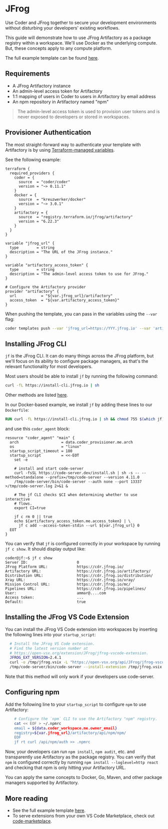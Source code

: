 # JFrog

Use Coder and JFrog together to secure your development environments without disturbing your developers' existing workflows.

This guide will demonstrate how to use JFrog Artifactory as a package registry
within a workspace. We'll use Docker as the underlying compute. But, these concepts apply to any compute platform.

The full example template can be found [here](https://github.com/coder/coder/tree/main/examples/templates/jfrog-docker).

## Requirements

- A JFrog Artifactory instance
- An admin-level access token for Artifactory
- 1:1 mapping of users in Coder to users in Artifactory by email address
- An npm repository in Artifactory named "npm"

<blockquote class="info">
The admin-level access token is used to provision user tokens and is never exposed to
developers or stored in workspaces.
</blockquote>

## Provisioner Authentication

The most straight-forward way to authenticate your template with Artifactory is
by using
[Terraform-managed variables](https://coder.com/docs/v2/latest/templates/parameters#terraform-template-wide-variables).

See the following example:

```hcl
terraform {
  required_providers {
    coder = {
      source  = "coder/coder"
      version = "~> 0.11.1"
    }
    docker = {
      source  = "kreuzwerker/docker"
      version = "~> 3.0.1"
    }
    artifactory = {
      source  = "registry.terraform.io/jfrog/artifactory"
      version = "6.22.3"
    }
  }
}

variable "jfrog_url" {
  type        = string
  description = "The URL of the JFrog instance."
}

variable "artifactory_access_token" {
  type        = string
  description = "The admin-level access token to use for JFrog."
}

# Configure the Artifactory provider
provider "artifactory" {
  url           = "${var.jfrog_url}/artifactory"
  access_token  = "${var.artifactory_access_token}"
}
```

When pushing the template, you can pass in the variables using the `--var` flag:

```sh
coder templates push --var 'jfrog_url=https://YYY.jfrog.io' --var 'artifactory_access_token=XXX'
```

## Installing JFrog CLI

`jf` is the JFrog CLI. It can do many things across the JFrog platform, but
we'll focus on its ability to configure package managers, as that's the relevant
functionality for most developers.

Most users should be able to install `jf` by running the following command:

```sh
curl -fL https://install-cli.jfrog.io | sh
```

Other methods are listed [here](https://jfrog.com/getcli/).

In our Docker-based example, we install `jf` by adding these lines to our `Dockerfile`:

```Dockerfile
RUN curl -fL https://install-cli.jfrog.io | sh && chmod 755 $(which jf)
```

and use this `coder_agent` block:

```hcl
resource "coder_agent" "main" {
  arch                   = data.coder_provisioner.me.arch
  os                     = "linux"
  startup_script_timeout = 180
  startup_script         = <<-EOT
    set -e

    # install and start code-server
    curl -fsSL https://code-server.dev/install.sh | sh -s -- --method=standalone --prefix=/tmp/code-server --version 4.11.0
    /tmp/code-server/bin/code-server --auth none --port 13337 >/tmp/code-server.log 2>&1 &

    # The jf CLI checks $CI when determining whether to use interactive
    # flows.
    export CI=true

    jf c rm 0 || true
    echo ${artifactory_access_token.me.access_token} | \
      jf c add --access-token-stdin --url ${var.jfrog_url} 0
  EOT
}
```

You can verify that `jf` is configured correctly in your workspace by
running `jf c show`. It should display output like:

```text
coder@jf:~$ jf c show
Server ID:                      0
JFrog Platform URL:             https://cdr.jfrog.io/
Artifactory URL:                https://cdr.jfrog.io/artifactory/
Distribution URL:               https://cdr.jfrog.io/distribution/
Xray URL:                       https://cdr.jfrog.io/xray/
Mission Control URL:            https://cdr.jfrog.io/mc/
Pipelines URL:                  https://cdr.jfrog.io/pipelines/
User:                           ammar@....com
Access token:                   ...
Default:                        true
```

## Installing the JFrog VS Code Extension

You can install the JFrog VS Code extension into workspaces
by inserting the following lines into your `startup_script`:

```sh
  # Install the JFrog VS Code extension.
  # Find the latest version number at
  # https://open-vsx.org/extension/JFrog/jfrog-vscode-extension.
  JFROG_EXT_VERSION=2.4.1
  curl -o /tmp/jfrog.vsix -L "https://open-vsx.org/api/JFrog/jfrog-vscode-extension/$JFROG_EXT_VERSION/file/JFrog.jfrog-vscode-extension-$JFROG_EXT_VERSION.vsix"
  /tmp/code-server/bin/code-server --install-extension /tmp/jfrog.vsix
```

Note that this method will only work if your developers use code-server.

## Configuring npm

Add the following line to your `startup_script` to configure `npm` to use
Artifactory:

```sh
    # Configure the `npm` CLI to use the Artifactory "npm" registry.
    cat << EOF > ~/.npmrc
    email = ${data.coder_workspace.me.owner_email}
    registry=${var.jfrog_url}/artifactory/api/npm/npm/
    EOF
    jf rt curl /api/npm/auth >> .npmrc
```

Now, your developers can run `npm install`, `npm audit`, etc. and transparently
use Artifactory as the package registry. You can verify that `npm` is configured
correctly by running `npm install --loglevel=http react` and checking that
npm is only hitting your Artifactory URL.

You can apply the same concepts to Docker, Go, Maven, and other package managers
supported by Artifactory.

## More reading

- See the full example template [here](https://github.com/coder/coder/tree/main/examples/templates/jfrog-docker).
- To serve extensions from your own VS Code Marketplace, check out [code-marketplace](https://github.com/coder/code-marketplace#artifactory-storage).
